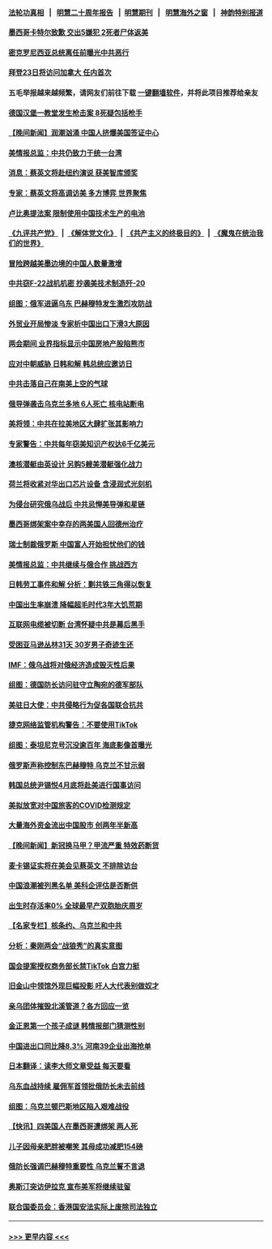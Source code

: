 #### [法轮功真相](https://github.com/gfw-breaker/truth/blob/master/README.md?t=0) &nbsp;&nbsp;|&nbsp;&nbsp; [明慧二十周年报告](https://github.com/gfw-breaker/mh-reports/blob/master/README.md?t=0) &nbsp;&nbsp;|&nbsp;&nbsp;[明慧期刊](https://github.com/gfw-breaker/mh-qikan) &nbsp;&nbsp;|&nbsp;&nbsp; [明慧海外之窗](https://github.com/gfw-breaker/mh-news/blob/master/README.md?t=0) &nbsp;&nbsp;|&nbsp;&nbsp; [神韵特别报道](https://github.com/gfw-breaker/mh-news/blob/master/shenyun.md?t=0)
#### [墨西哥卡特尔致歉 交出5嫌犯 2死者尸体返美](../pages/nsc418/n13947329.md?t=03102143) 
#### [密克罗尼西亚总统离任前曝光中共恶行](../pages/nsc418/n13947276.md?t=03102143) 
#### [拜登23日将访问加拿大 任内首次](../pages/nsc418/n13947268.md?t=03102143) 
#### 五毛举报越来越频繁，请网友们前往下载 [一键翻墙软件](https://github.com/gfw-breaker/ssr-accounts)，并将此项目推荐给亲友
#### [德国汉堡一教堂发生枪击案 8死疑包括枪手](../pages/nsc418/n13947254.md?t=03102143) 
#### [【晚间新闻】润潮汹涌 中国人挤爆美国签证中心](../pages/nsc418/n13947215.md?t=03102143) 
#### [美情报总监：中共仍致力于统一台湾](../pages/nsc418/n13947068.md?t=03102143) 
#### [消息：蔡英文将赴纽约演说 获美智库颁奖](../pages/nsc418/n13947012.md?t=03102143) 
#### [专家：蔡英文将高调访美 多方博弈 世界聚焦](../pages/nsc418/n13946454.md?t=03102143) 
#### [卢比奥提法案 限制使用中国技术生产的电池](../pages/nsc418/n13946854.md?t=03102143) 
#### [《九评共产党》](https://github.com/begood0513/9ping.md/blob/master/README.md) &nbsp;|&nbsp; [《解体党文化》](../../../../jtdwh.md/blob/master/README.md)  &nbsp;|&nbsp; [《共产主义的终极目的》](../../../../gczydzjmd.md/blob/master/README.md) &nbsp;|&nbsp; [《魔鬼在统治我们的世界》](../../../../mgztzwmdsj.md/blob/master/README.md) 
#### [冒险跨越美墨边境的中国人数量激增](../pages/nsc418/n13946742.md?t=03102143) 
#### [中共窃F-22战机机密 抄袭美技术制造歼-20](../pages/nsc418/n13946586.md?t=03102143) 
#### [组图：俄军进逼乌东 巴赫穆特发生激烈攻防战](../pages/nsc418/n13946556.md?t=03102143) 
#### [外贸业开局惨淡 专家析中国出口下滑3大原因](../pages/nsc418/n13945601.md?t=03102143) 
#### [两会期间 业界指标显示中国房地产股陷熊市](../pages/nsc418/n13946741.md?t=03102143) 
#### [应对中朝威胁 日韩和解 韩总统应邀访日](../pages/nsc418/n13946468.md?t=03102143) 
#### [中共击落自己在南美上空的气球](../pages/nsc418/n13946511.md?t=03102143) 
#### [俄导弹袭击乌克兰多地 6人死亡 核电站断电](../pages/nsc418/n13946430.md?t=03102143) 
#### [美将领：中共在拉美地区大肆扩张其影响力](../pages/nsc418/n13946441.md?t=03102143) 
#### [专家警告：中共每年窃美知识产权达6千亿美元](../pages/nsc418/n13946377.md?t=03102143) 
#### [澳核潜艇由英设计 另购5艘美潜艇强化战力](../pages/nsc418/n13946112.md?t=03102143) 
#### [荷兰将收紧对华出口芯片设备 含浸润式光刻机](../pages/nsc418/n13945979.md?t=03102143) 
#### [为侵台研究俄乌战后 中共忌惮美导弹和星链](../pages/nsc418/n13945937.md?t=03102143) 
#### [墨西哥绑架案中幸存的两美国人回德州治疗](../pages/nsc418/n13945887.md?t=03102143) 
#### [瑞士制裁俄罗斯 中国富人开始担忧他们的钱](../pages/nsc418/n13945913.md?t=03102143) 
#### [美情报总监：中共继续与俄合作 挑战西方](../pages/nsc418/n13945882.md?t=03102143) 
#### [日韩劳工事件和解 分析：剿共铁三角得以恢复](../pages/nsc418/n13945880.md?t=03102143) 
#### [中国出生率崩溃 降幅超毛时代3年大饥荒期](../pages/nsc418/n13945879.md?t=03102143) 
#### [互联网电缆被切断 台湾怀疑中共是幕后黑手](../pages/nsc418/n13945836.md?t=03102143) 
#### [受困亚马逊丛林31天 30岁男子奇迹生还](../pages/nsc418/n13945534.md?t=03102143) 
#### [IMF：俄乌战将对俄经济造成毁灭性后果](../pages/nsc418/n13945857.md?t=03102143) 
#### [组图：德国防长访问驻守立陶宛的德军部队](../pages/nsc418/n13945626.md?t=03102143) 
#### [美驻日大使：中共侵略行为促各国联合抗共](../pages/nsc418/n13945730.md?t=03102143) 
#### [捷克网络监管机构警告：不要使用TikTok](../pages/nsc418/n13945770.md?t=03102143) 
#### [组图：泰坦尼克号沉没逾百年 海底影像首曝光](../pages/nsc418/n13945478.md?t=03102143) 
#### [俄罗斯声称控制东巴赫穆特 乌克兰不甘示弱](../pages/nsc418/n13945700.md?t=03102143) 
#### [韩国总统尹锡悦4月底将赴美进行国事访问](../pages/nsc418/n13945673.md?t=03102143) 
#### [美拟放宽对中国旅客的COVID检测规定](../pages/nsc418/n13945557.md?t=03102143) 
#### [大量海外资金流出中国股市 创两年半新高](../pages/nsc418/n13945537.md?t=03102143) 
#### [【晚间新闻】新冠换马甲？甲流严重 特效药断货](../pages/nsc418/n13945579.md?t=03102143) 
#### [麦卡锡证实将在美会见蔡英文 不排除访台](../pages/nsc418/n13945479.md?t=03102143) 
#### [中国浪潮被列黑名单 美科企评估是否断供](../pages/nsc418/n13945357.md?t=03102143) 
#### [出生时存活率0% 全球最早产双胞胎庆周岁](../pages/nsc418/n13945052.md?t=03102143) 
#### [【名家专栏】核条约、乌克兰和中共](../pages/nsc418/n13944896.md?t=03102143) 
#### [分析：秦刚两会“战狼秀”的真实意图](../pages/nsc418/n13945163.md?t=03102143) 
#### [国会提案授权商务部长禁TikTok 白宫力挺](../pages/nsc418/n13945138.md?t=03102143) 
#### [旧金山中领馆外现巨幅投影 吁人大代表别做奴才](../pages/nsc418/n13944995.md?t=03102143) 
#### [亲乌团体摧毁北溪管道？各方回应一览](../pages/nsc418/n13945055.md?t=03102143) 
#### [金正恩第一个孩子成谜 韩情报部门猜测性别](../pages/nsc418/n13945093.md?t=03102143) 
#### [中国进出口同比降8.3% 河南39企业出海抢单](../pages/nsc418/n13944811.md?t=03102143) 
#### [日本翻译：读李大师文章受益 每天要看](../pages/nsc418/n13944767.md?t=03102143) 
#### [乌东血战持续 雇佣军首领批俄防长未去前线](../pages/nsc418/n13944994.md?t=03102143) 
#### [组图：乌克兰顿巴斯地区陷入艰难战役](../pages/nsc418/n13944770.md?t=03102143) 
#### [【快讯】四美国人在墨西哥遭绑架 两人死](../pages/nsc418/n13945037.md?t=03102143) 
#### [儿子因母亲肥胖被嘲笑 其母成功减肥154磅](../pages/nsc418/n13945005.md?t=03102143) 
#### [俄防长强调巴赫穆特重要性 乌克兰誓不言退](../pages/nsc418/n13944851.md?t=03102143) 
#### [奥斯汀突访伊拉克 宣布美军将继续驻留](../pages/nsc418/n13944974.md?t=03102143) 
#### [联合国委员会：香港国安法实际上废除司法独立](../pages/nsc418/n13944924.md?t=03102143) 

----
#### [ >>> 更早内容 <<< ](../indexes/nsc418-earlier.md)
